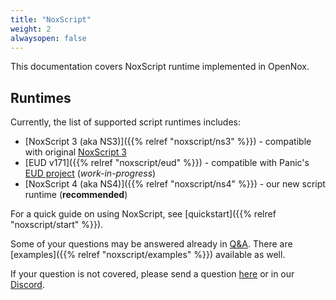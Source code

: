 ```yaml
---
title: "NoxScript"
weight: 2
alwaysopen: false
---
```


This documentation covers NoxScript runtime implemented in OpenNox.

## Runtimes

Currently, the list of supported script runtimes includes:

- [NoxScript 3 (aka NS3)]({{% relref "noxscript/ns3" %}}) - compatible with original [NoxScript 3](https://noxtools.github.io/noxscript/)
- [EUD v171]({{% relref "noxscript/eud" %}}) - compatible with Panic's [EUD project](https://gitlab.com/happysoft3/eud-maps-project/-/tree/master/eud_project/libs) (*work-in-progress*)
- [NoxScript 4 (aka NS4)]({{% relref "noxscript/ns4" %}}) - our new script runtime (**recommended**)

For a quick guide on using NoxScript, see [quickstart]({{% relref "noxscript/start" %}}).

Some of your questions may be answered already in [Q&A](./docs/questions-and-answers.md).
There are [examples]({{% relref "noxscript/examples" %}}) available as well.

If your question is not covered, please send a question [here](https://github.com/opennox/noxscript/discussions/new?category=q-a)
or in our [Discord](https://discord.gg/HgDUeXhAyW).
